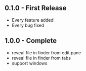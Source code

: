 ## 0.1.0 - First Release
* Every feature added
* Every bug fixed

## 1.0.0 - Complete
* reveal file in finder from edit pane
* reveal file in finder from tabs
* support windows
